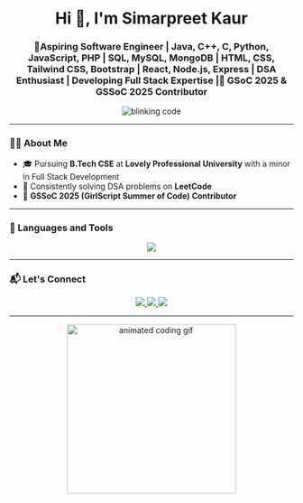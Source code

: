 <h1 align="center">Hi 👋, I'm Simarpreet Kaur</h1>
<h3 align="center">🚀Aspiring Software Engineer | Java, C++, C, Python, JavaScript, PHP | SQL, MySQL, MongoDB | HTML, CSS, Tailwind CSS, Bootstrap | React, Node.js, Express | DSA Enthusiast | Developing Full Stack Expertise |🌟 GSoC 2025 & GSSoC 2025 Contributor</h3>

<p align="center">
  <img src="https://readme-typing-svg.herokuapp.com?font=Fira+Code&duration=2000&pause=500&color=FFB6C1&center=true&vCenter=true&width=600&lines=while(true)+%7B+learn();+improve();+%7D" alt="blinking code" />
</p>

---

### 🧑‍💻 About Me

- 🎓 Pursuing **B.Tech CSE** at **Lovely Professional University** with a minor in Full Stack Development  
- 🎯 Consistently solving DSA problems on **LeetCode**   
-  🌟 **GSSoC 2025 (GirlScript Summer of Code) Contributor** 
---

### 🚀 Languages and Tools

<p align="center">
<img src="https://skillicons.dev/icons?i=java,cpp,c,python,js,php,html,css,tailwind,bootstrap,mysql,mongodb,nodejs,react,git,github,vscode,linux" />
</p>

---

### 📬 Let's Connect

<p align="center">
  <a href="https://www.linkedin.com/in/simar0498" target="_blank">
    <img src="https://img.shields.io/badge/LinkedIn-blue?style=for-the-badge&logo=linkedin" />
  </a>
  <a href="mailto:simarsandhu0498@gmail.com">
    <img src="https://img.shields.io/badge/Gmail-red?style=for-the-badge&logo=gmail&logoColor=white" />
  </a>
  <a href="https://leetcode.com/u/Simarpreet2005/" target="_blank">
    <img src="https://img.shields.io/badge/LeetCode-orange?style=for-the-badge&logo=leetcode&logoColor=white" />
  </a>
</p>

---

<p align="center">
  <img src="https://i.gifer.com/origin/bc/bca56ffe4a6e2910237482982aa856fe_w200.webp" width="300" alt="animated coding gif" />
</p>
